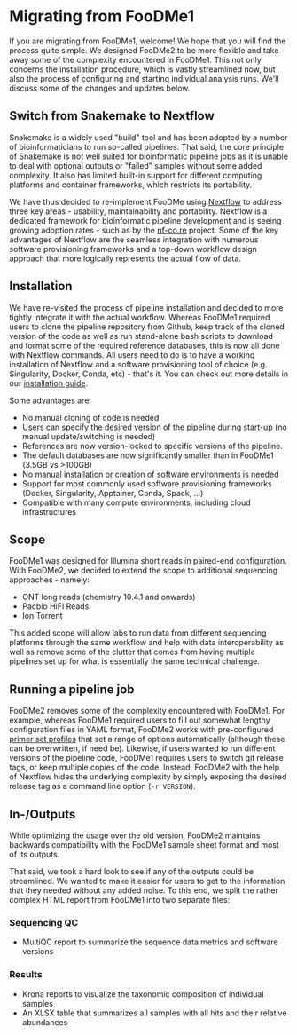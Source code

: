# Migrating from FooDMe1

If you are migrating from FooDMe1, welcome! We hope that you will find the process quite simple. We designed FooDMe2 to be more flexible and take away some of the complexity encountered in FooDMe1. This not only concerns the installation procedure, which is vastly streamlined now, but also the process of configuring and starting individual analysis runs. We'll discuss some of the changes and updates below.

## Switch from Snakemake to Nextflow

Snakemake is a widely used "build" tool and has been adopted by a number of bioinformaticians to run so-called pipelines. That said, the core principle of Snakemake is not well suited for bioinformatic pipeline jobs as it is unable to deal with optional outputs or "failed" samples without some added complexity. It also has limited built-in support for different computing platforms and container frameworks, which restricts its portability.

We have thus decided to re-implement FooDMe using [Nextflow](https://nextflow.io/) to address three key areas - usability, maintainability and portability. Nextflow is a dedicated framework for bioinformatic pipeline development and is seeing growing adoption rates - such as by the [nf-co.re](https://nf-co.re/) project. Some of the key advantages of Nextflow are the seamless integration with numerous software provisioning frameworks and a top-down workflow design approach that more logically represents the actual flow of data. 

## Installation

We have re-visited the process of pipeline installation and decided to more tightly integrate it with the actual workflow. Whereas FooDMe1 required users to clone the pipeline repository from Github, keep track of the cloned version of the code as well as run stand-alone bash scripts to download and format some of the required reference databases, this is now all done with Nextflow commands. All users need to do is to have a working installation of Nextflow and a software provisioning tool of choice (e.g. Singularity, Docker, Conda, etc) - that's it. You can check out more details in our [installation guide](installation.md).

Some advantages are:

- No manual cloning of code is needed
- Users can specify the desired version of the pipeline during start-up (no manual update/switching is needed)
- References are now version-locked to specific versions of the pipeline. 
- The default databases are now significantly smaller than in FooDMe1 (3.5GB vs >100GB)
- No manual installation or creation of software environments is needed
- Support for most commonly used software provisioning frameworks (Docker, Singularity, Apptainer, Conda, Spack, ...)
- Compatible with many compute environments, including cloud infrastructures

## Scope

FooDMe1 was designed for Illumina short reads in paired-end configuration. With FooDMe2, we decided to extend the scope to additional sequencing approaches - namely:

- ONT long reads (chemistry 10.4.1 and onwards)
- Pacbio HiFI Reads
- Ion Torrent

This added scope will allow labs to run data from different sequencing platforms through the same workflow and help with data interoperability as well as remove some of the clutter that comes from having multiple pipelines set up for what is essentially the same technical challenge. 

## Running a pipeline job

FooDMe2 removes some of the complexity encountered with FooDMe1. For example, whereas FooDMe1 required users to fill out somewhat lengthy configuration files in YAML format, FooDMe2 works with pre-configured [primer set profiles](usage.md#primer-selection) that set a range of options automatically (although these can be overwritten, if need be). Likewise, if users wanted to run different versions of the pipeline code, FooDMe1 requires users to switch git release tags, or keep multiple copies of the code. Instead, FooDMe2 with the help of Nextflow hides the underlying complexity by simply exposing the desired release tag as a command line option (`-r VERSION`).

## In-/Outputs

While optimizing the usage over the old version, FooDMe2 maintains backwards compatibility with the FooDMe1 sample sheet format and most of its outputs.

That said, we took a hard look to see if any of the outputs could be streamlined. We wanted to make it easier for users to get to the information that they needed without any added noise. To this end, we split the rather complex HTML report from FooDMe1 into two separate files:

### Sequencing QC
- MultiQC report to summarize the sequence data metrics and software versions

### Results
- Krona reports to visualize the taxonomic composition of individual samples
- An XLSX table that summarizes all samples with all hits and their relative abundances



